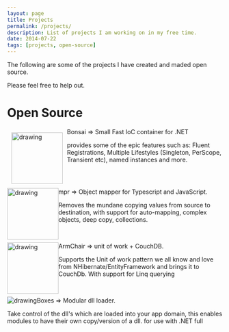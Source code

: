 ```yaml
---
layout: page
title: Projects
permalink: /projects/
description: List of projects I am working on in my free time.
date: 2014-07-22
tags: [projects, open-source]
---
```


The following are some of the projects I have created and maded open source.

Please feel free to help out.

# Open Source

<div style="clear: left">
<a href="https://github.com/dbones/bonsai">
<img src="https://raw.githubusercontent.com/dbones/bonsai/master/images/rect151.png" alt="drawing" style="height:120px;float:left;margin:10px" /></a>

<p>Bonsai => Small Fast IoC container for .NET<p>

<p>provides some of the epic features such as: Fluent Registrations, Multiple Lifestyles (Singleton, PerScope, Transient etc), named instances and more.</p>
<div>

<br />

<div style="clear: left">
<a href="https://bitbucket.org/dboneslabs/mpr/">
<img src="https://bitbucket-assetroot.s3.amazonaws.com/c/photos/2018/Sep/14/1288517134-6-mpr-logo_avatar.png" alt="drawing" height="120" style="float:left;" /></a>

<p>mpr => Object mapper for Typescript and JavaScript.</p>

<p>Removes the mundane copying values from source to destination, with support for auto-mapping, complex objects, deep copy, collections.</p>

<div>

<br />

<div style="clear: left">
<a href="https://bitbucket.org/dboneslabs/arm-chair/">
<img src="https://bytebucket.org/ravatar/%7Ba6c7471f-2808-4f5d-8763-f8a158fde6dc%7D?ts=522619" alt="drawing" height="120" style="float:left;" /></a>

<p>ArmChair => unit of work + CouchDB.</p>

<p>Supports the Unit of work pattern we all know and love from NHibernate/EntityFramework and brings it to CouchDb. With support for Linq querying</p>
<div>


<br />

<div style="clear: left">
<a href="https://github.com/boxes-project/Core/">
<img src="https://avatars3.githubusercontent.com/u/4000154?s=110&v=4" alt="drawing"  style="float:left;" /></a>

<p>Boxes => Modular dll loader.</p>

<p>Take control of the dll's which are loaded into your app domain, this enables modules to have their own copy/version of a dll. for use with .NET full</p>
<div>

